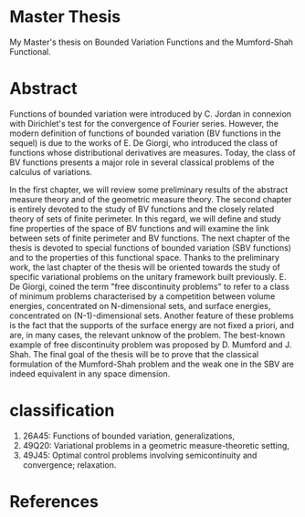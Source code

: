 # Master Thesis
 My Master's thesis on Bounded Variation Functions and the Mumford-Shah Functional.
 
# Abstract 
Functions of bounded variation were introduced by C. Jordan in connexion with Dirichlet's test for the convergence of Fourier series. However, the modern definition of functions of bounded variation (BV functions in the sequel) is due to the works of E. De Giorgi, who introduced the class of functions whose distributional derivatives are measures. Today, the class of BV functions presents a major role in several classical problems of the calculus of variations.

In the first chapter, we will review some preliminary results of the abstract measure theory and of the geometric measure theory. The second chapter is entirely devoted to the study of BV functions and the closely related theory of sets of finite perimeter. In this regard, we will define and study fine properties of the space of BV functions and will examine the link between sets of finite perimeter and BV functions. The next chapter of the thesis is devoted to special functions of bounded variation (SBV functions) and to the properties of this functional space. Thanks to the preliminary work, the last chapter of the thesis will be oriented towards the study of specific variational problems on the unitary framework built previously. E. De Giorgi, coined the term "free discontinuity problems" to refer to a class of minimum problems characterised by a competition between volume energies, concentrated on N-dimensional sets, and surface energies, concentrated on (N-1)-dimensional sets. Another feature of these problems is the fact that the supports of the surface energy are not fixed a priori, and are, in many cases, the relevant unknow of the problem. The best-known example of free discontinuity problem was proposed by D. Mumford and J. Shah. The final goal of the thesis will be to prove that the classical formulation of the Mumford-Shah problem and the weak one in the SBV are indeed equivalent in any space dimension. 

# classification

1. 26A45: Functions of bounded variation, generalizations,
2. 49Q20: Variational problems in a geometric measure-theoretic setting,
3. 49J45: Optimal control problems involving semicontinuity and convergence; relaxation.

# References
